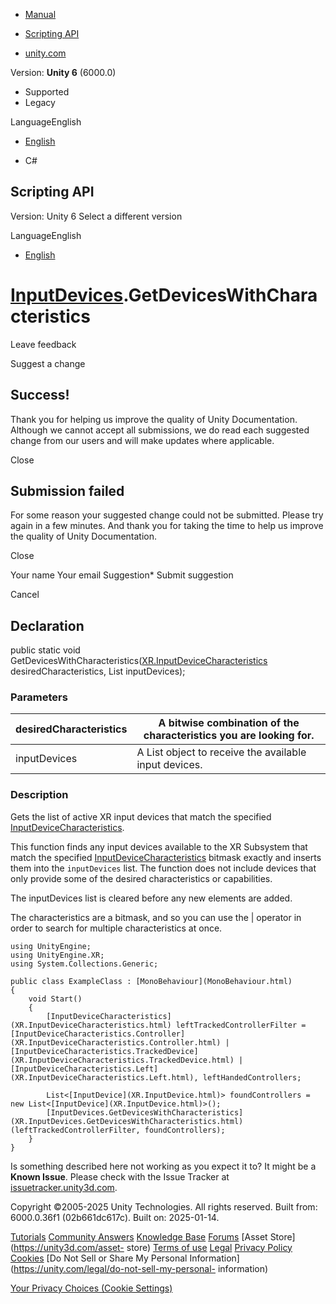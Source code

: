 [ ]()

  * [Manual](../Manual/index.html)
  * [Scripting API](../ScriptReference/index.html)

  * [unity.com](https://unity.com/)

Version: **Unity 6** (6000.0)

  * Supported
  * Legacy

LanguageEnglish

  * [English]()

  * C#

[ ](https://docs.unity3d.com)

## Scripting API

Version: Unity 6 Select a different version

LanguageEnglish

  * [English]()

#  [InputDevices](XR.InputDevices.html).GetDevicesWithCharacteristics

Leave feedback

Suggest a change

## Success!

Thank you for helping us improve the quality of Unity Documentation. Although
we cannot accept all submissions, we do read each suggested change from our
users and will make updates where applicable.

Close

## Submission failed

For some reason your suggested change could not be submitted. Please <a>try
again</a> in a few minutes. And thank you for taking the time to help us
improve the quality of Unity Documentation.

Close

Your name Your email Suggestion* Submit suggestion

Cancel

[ ]()

## Declaration

public static void
GetDevicesWithCharacteristics([XR.InputDeviceCharacteristics](XR.InputDeviceCharacteristics.html)
desiredCharacteristics, List<InputDevice> inputDevices);

### Parameters

desiredCharacteristics | A bitwise combination of the characteristics you are looking for.  
---|---  
inputDevices | A List<InputDevice> object to receive the available input devices.  
  
### Description

Gets the list of active XR input devices that match the specified
[InputDeviceCharacteristics](XR.InputDeviceCharacteristics.html).

This function finds any input devices available to the XR Subsystem that match
the specified [InputDeviceCharacteristics](XR.InputDeviceCharacteristics.html)
bitmask exactly and inserts them into the `inputDevices` list. The function
does not include devices that only provide some of the desired characteristics
or capabilities.  
  
The inputDevices list is cleared before any new elements are added.  
  
The characteristics are a bitmask, and so you can use the | operator in order to search for multiple characteristics at once.
    
    
    using UnityEngine;
    using UnityEngine.XR;
    using System.Collections.Generic;  
      
    public class ExampleClass : [MonoBehaviour](MonoBehaviour.html)
    {
        void Start()
        {
            [InputDeviceCharacteristics](XR.InputDeviceCharacteristics.html) leftTrackedControllerFilter = [InputDeviceCharacteristics.Controller](XR.InputDeviceCharacteristics.Controller.html) | [InputDeviceCharacteristics.TrackedDevice](XR.InputDeviceCharacteristics.TrackedDevice.html) | [InputDeviceCharacteristics.Left](XR.InputDeviceCharacteristics.Left.html), leftHandedControllers;  
      
            List<[InputDevice](XR.InputDevice.html)> foundControllers = new List<[InputDevice](XR.InputDevice.html)>();
            [InputDevices.GetDevicesWithCharacteristics](XR.InputDevices.GetDevicesWithCharacteristics.html)(leftTrackedControllerFilter, foundControllers);
        }
    }
    

Is something described here not working as you expect it to? It might be a
**Known Issue**. Please check with the Issue Tracker at
[issuetracker.unity3d.com](https://issuetracker.unity3d.com).

Copyright ©2005-2025 Unity Technologies. All rights reserved. Built from:
6000.0.36f1 (02b661dc617c). Built on: 2025-01-14.

[Tutorials](https://unity3d.com/learn) [Community
Answers](https://answers.unity3d.com) [Knowledge
Base](https://support.unity3d.com/hc/en-us)
[Forums](https://forum.unity3d.com) [Asset Store](https://unity3d.com/asset-
store) [Terms of use](https://docs.unity3d.com/Manual/TermsOfUse.html)
[Legal](https://unity.com/legal) [Privacy
Policy](https://unity.com/legal/privacy-policy)
[Cookies](https://unity.com/legal/cookie-policy) [Do Not Sell or Share My
Personal Information](https://unity.com/legal/do-not-sell-my-personal-
information)

[Your Privacy Choices (Cookie Settings)](javascript:void\(0\);)

